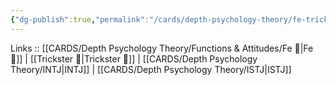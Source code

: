 ```yaml
---
{"dg-publish":true,"permalink":"/cards/depth-psychology-theory/fe-trickster/","noteIcon":"","created":"2023-01-05T12:07:06.676+01:00","updated":"2023-04-08T10:59:04.073+02:00"}
---
```


Links :: [[CARDS/Depth Psychology Theory/Functions & Attitudes/Fe 💉\|Fe 💉]] | [[Trickster 🤡\|Trickster 🤡]] | [[CARDS/Depth Psychology Theory/INTJ\|INTJ]] | [[CARDS/Depth Psychology Theory/ISTJ\|ISTJ]]